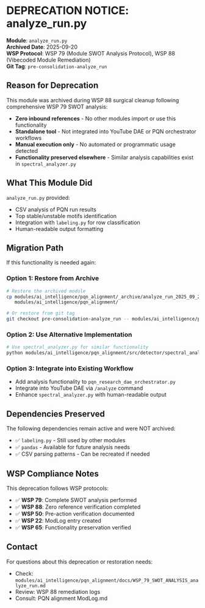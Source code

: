 # DEPRECATION NOTICE: analyze_run.py

**Module**: `analyze_run.py`  
**Archived Date**: 2025-09-20  
**WSP Protocol**: WSP 79 (Module SWOT Analysis Protocol), WSP 88 (Vibecoded Module Remediation)  
**Git Tag**: `pre-consolidation-analyze_run`

## Reason for Deprecation

This module was archived during WSP 88 surgical cleanup following comprehensive WSP 79 SWOT analysis:

- **Zero inbound references** - No other modules import or use this functionality
- **Standalone tool** - Not integrated into YouTube DAE or PQN orchestrator workflows
- **Manual execution only** - No automated or programmatic usage detected
- **Functionality preserved elsewhere** - Similar analysis capabilities exist in `spectral_analyzer.py`

## What This Module Did

`analyze_run.py` provided:
- CSV analysis of PQN run results
- Top stable/unstable motifs identification  
- Integration with `labeling.py` for row classification
- Human-readable output formatting

## Migration Path

If this functionality is needed again:

### Option 1: Restore from Archive
```bash
# Restore the archived module
cp modules/ai_intelligence/pqn_alignment/_archive/analyze_run_2025_09_20/analyze_run.py \
   modules/ai_intelligence/pqn_alignment/

# Or restore from git tag
git checkout pre-consolidation-analyze_run -- modules/ai_intelligence/pqn_alignment/analyze_run.py
```

### Option 2: Use Alternative Implementation
```bash
# Use spectral_analyzer.py for similar functionality
python modules/ai_intelligence/pqn_alignment/src/detector/spectral_analyzer.py
```

### Option 3: Integrate into Existing Workflow
- Add analysis functionality to `pqn_research_dae_orchestrator.py`
- Integrate into YouTube DAE via `/analyze` command
- Enhance `spectral_analyzer.py` with human-readable output

## Dependencies Preserved

The following dependencies remain active and were NOT archived:
- ✅ `labeling.py` - Still used by other modules
- ✅ `pandas` - Available for future analysis needs
- ✅ CSV parsing patterns - Can be recreated if needed

## WSP Compliance Notes

This deprecation follows WSP protocols:
- ✅ **WSP 79**: Complete SWOT analysis performed
- ✅ **WSP 88**: Zero reference verification completed  
- ✅ **WSP 50**: Pre-action verification documented
- ✅ **WSP 22**: ModLog entry created
- ✅ **WSP 65**: Functionality preservation verified

## Contact

For questions about this deprecation or restoration needs:
- Check: `modules/ai_intelligence/pqn_alignment/docs/WSP_79_SWOT_ANALYSIS_analyze_run.md`
- Review: WSP 88 remediation logs
- Consult: PQN alignment ModLog.md
